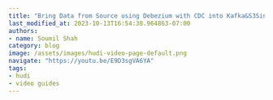 ```yaml
---
title: "Bring Data from Source using Debezium with CDC into Kafka&S3Sink &Build Hudi Datalake | Hands on lab"
last_modified_at: 2023-10-13T16:54:38.964863-07:00
authors:
- name: Soumil Shah
category: blog
image: /assets/images/hudi-video-page-default.png
navigate: "https://youtu.be/E9D3sgVA6YA"
tags:
- hudi
- video guides
---
```

